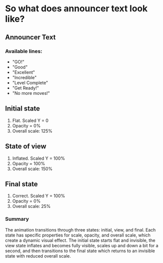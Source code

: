 # So what does announcer text look like?

## Announcer Text

### Available lines:

- "GO!"
- "Good"
- "Excellent"
- "Incredible"
- "Level Complete"
- "Get Ready!"
- "No more moves!"

## Initial state
1. Flat. Scaled Y = 0
2. Opacity = 0%
3. Overall scale: 125%

## State of view
1. Inflated. Scaled Y = 100%
2. Opacity = 100%
3. Overall scale: 150%

## Final state
1. Correct. Scaled Y = 100%
2. Opacity = 0%
3. Overall scale: 25%

### Summary
The animation transitions through three states: initial, view, and final. Each state has specific properties for scale, opacity, and overall scale, which create a dynamic visual effect. The initial state starts flat and invisible, the view state inflates and becomes fully visible, scales up and down a bit for a second, and then transitions to the final state which returns to an invisible state with reduced overall scale.
